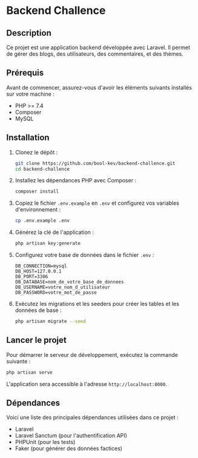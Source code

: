 
# Backend Challence

## Description

Ce projet est une application backend développée avec Laravel. Il permet de gérer des blogs, des utilisateurs, des commentaires, et des thèmes.

## Prérequis

Avant de commencer, assurez-vous d'avoir les éléments suivants installés sur votre machine :

- PHP >= 7.4
- Composer
- MySQL


## Installation

1. Clonez le dépôt :

    ```bash
    git clone https://github.com/bool-kev/backend-challence.git
    cd backend-challence
    ```

2. Installez les dépendances PHP avec Composer :

    ```bash
    composer install
    ```

3. Copiez le fichier `.env.example` en `.env` et configurez vos variables d'environnement :

    ```bash
    cp .env.example .env
    ```

4. Générez la clé de l'application :

    ```bash
    php artisan key:generate
    ```

5. Configurez votre base de données dans le fichier `.env` :

    ```env
    DB_CONNECTION=mysql
    DB_HOST=127.0.0.1
    DB_PORT=3306
    DB_DATABASE=nom_de_votre_base_de_donnees
    DB_USERNAME=votre_nom_d_utilisateur
    DB_PASSWORD=votre_mot_de_passe
    ```

6. Exécutez les migrations et les seeders pour créer les tables et les données de base :

    ```bash
    php artisan migrate --seed
    ```

## Lancer le projet

Pour démarrer le serveur de développement, exécutez la commande suivante :

```bash
php artisan serve
```

L'application sera accessible à l'adresse `http://localhost:8000`.

## Dépendances

Voici une liste des principales dépendances utilisées dans ce projet :

- Laravel
- Laravel Sanctum (pour l'authentification API)
- PHPUnit (pour les tests)
- Faker (pour générer des données factices)
